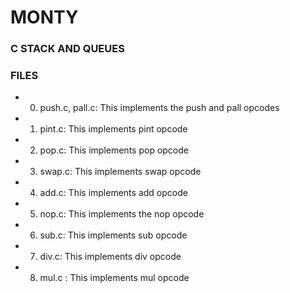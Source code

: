 # MONTY
### C STACK AND QUEUES
### FILES
 * 0. push.c, pall.c: This implements the push and pall opcodes
 * 1. pint.c: This implements pint opcode
 * 2. pop.c: This implements pop opcode
 * 3. swap.c: This implements swap opcode
 * 4. add.c: This implements add opcode
 * 5. nop.c: This implements the nop opcode
 * 6. sub.c: This implements sub opcode
 * 7. div.c: This implements div opcode
 * 8. mul.c : This implements mul opcode
